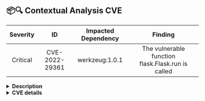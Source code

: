 
## 📦🔍 Contextual Analysis CVE
<div align='center'>

| Severity                | ID                  | Impacted Dependency                  | Finding                  |
| :---------------------: | :-----------------------------------: | :-----------------------------------: | :-----------------------------------: |
| Critical | CVE-2022-29361 | werkzeug:1.0.1 | The vulnerable function flask.Flask.run is called |

</div>

<details><summary><b>Description</b></summary>
The scanner checks whether the vulnerable `Development Server` of the `werkzeug` library is used by looking for calls to `werkzeug.serving.run_simple()`.
<br></details>
<details><summary><b>CVE details</b></summary>
cveDetails
<br></details>